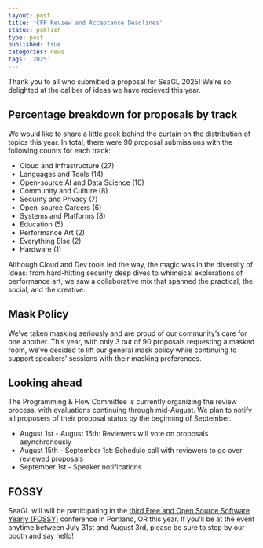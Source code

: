 ```yaml
---
layout: post
title: 'CFP Review and Acceptance Deadlines'
status: publish
type: post
published: true
categories: news
tags: '2025'
---
```


Thank you to all who submitted a proposal for SeaGL 2025!  We're so delighted at the caliber of ideas we have recieved this year.

## Percentage breakdown for proposals by track

We would like to share a little peek behind the curtain on the distribution of topics this year.  In total, there were 90 proposal submissions with the following counts for each track:

* Cloud and Infrastructure (27)
* Languages and Tools (14)
* Open-source AI and Data Science (10)
* Community and Culture (8)
* Security and Privacy (7)
* Open-source Careers (6)
* Systems and Platforms (8)
* Education (5)
* Performance Art (2)
* Everything Else (2)
* Hardware (1)

Although Cloud and Dev tools led the way, the magic was in the diversity of ideas: from hard-hitting security deep dives to whimsical explorations of performance art, we saw a collaborative mix that spanned the practical, the social, and the creative. 

## Mask Policy

We’ve taken masking seriously and are proud of our community’s care for one another. This year, with only 3 out of 90 proposals requesting a masked room, we’ve decided to lift our general mask policy while continuing to support speakers' sessions with their masking preferences.

## Looking ahead

The Programming & Flow Committee is currently organizing the review process, with evaluations continuing through mid-August. We plan to notify all proposers of their proposal status by the beginning of September.

* August 1st - August 15th: Reviewers will vote on proposals asynchronously
* August 15th - September 1st: Schedule call with reviewers to go over reviewed proposals
* September 1st - Speaker notifications


## FOSSY
SeaGL will will be participating in the [third Free and Open Source Software Yearly (FOSSY)](https://2025.fossy.us/) conference in Portland, OR this year.  If you’ll be at the event anytime between July 31st and August 3rd, please be sure to stop by our booth and say hello!